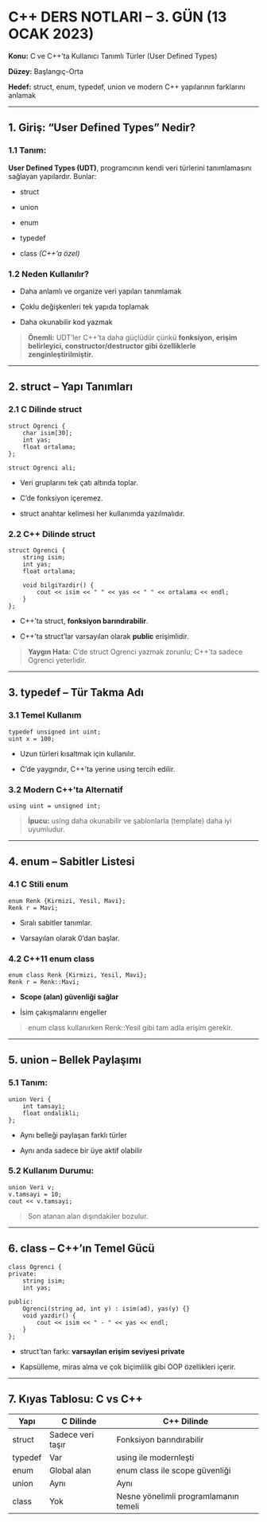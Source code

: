 # **C++ DERS NOTLARI – 3. GÜN (13 OCAK 2023)**

**Konu:** C ve C++’ta Kullanıcı Tanımlı Türler (User Defined Types)

**Düzey:** Başlangıç-Orta

**Hedef:** struct, enum, typedef, union ve modern C++ yapılarının farklarını anlamak

---

## **1. Giriş: “User Defined Types” Nedir?**

### **1.1 Tanım:**

**User Defined Types (UDT)**, programcının kendi veri türlerini tanımlamasını sağlayan yapılardır. Bunlar:

- struct
    
- union
    
- enum
    
- typedef
    
- class _(C++’a özel)_
    

  
### **1.2 Neden Kullanılır?**

- Daha anlamlı ve organize veri yapıları tanımlamak
    
- Çoklu değişkenleri tek yapıda toplamak
    
- Daha okunabilir kod yazmak
    

> **Önemli:** UDT’ler C++’ta daha güçlüdür çünkü **fonksiyon, erişim belirleyici, constructor/destructor gibi özelliklerle zenginleştirilmiştir.**

---

## **2. struct – Yapı Tanımları**

### **2.1 C Dilinde struct**

```
struct Ogrenci {
    char isim[30];
    int yas;
    float ortalama;
};

struct Ogrenci ali;
```

- Veri gruplarını tek çatı altında toplar.
    
- C’de fonksiyon içeremez.
    
- struct anahtar kelimesi her kullanımda yazılmalıdır.
    

### **2.2 C++ Dilinde struct**

```
struct Ogrenci {
    string isim;
    int yas;
    float ortalama;

    void bilgiYazdir() {
        cout << isim << " " << yas << " " << ortalama << endl;
    }
};
```

- C++’ta struct, **fonksiyon barındırabilir**.
    
- C++’ta struct’lar varsayılan olarak **public** erişimlidir.
    

  
> **Yaygın Hata:** C’de struct Ogrenci yazmak zorunlu; C++’ta sadece Ogrenci yeterlidir.

---

## **3. typedef – Tür Takma Adı**

### **3.1 Temel Kullanım**

```
typedef unsigned int uint;
uint x = 100;
```

- Uzun türleri kısaltmak için kullanılır.
    
- C’de yaygındır, C++’ta yerine using tercih edilir.
    

  

### **3.2 Modern C++’ta Alternatif**

```
using uint = unsigned int;
```

> **İpucu:** using daha okunabilir ve şablonlarla (template) daha iyi uyumludur.

---

## **4. enum – Sabitler Listesi**

  

### **4.1 C Stili enum**

```
enum Renk {Kirmizi, Yesil, Mavi};
Renk r = Mavi;
```

- Sıralı sabitler tanımlar.
    
- Varsayılan olarak 0’dan başlar.
    

  

### **4.2 C++11 enum class**

```
enum class Renk {Kirmizi, Yesil, Mavi};
Renk r = Renk::Mavi;
```

- **Scope (alan) güvenliği sağlar**
    
- İsim çakışmalarını engeller
    

> enum class kullanırken Renk::Yesil gibi tam adla erişim gerekir.

---

## **5. union – Bellek Paylaşımı**

### **5.1 Tanım:**

```
union Veri {
    int tamsayi;
    float ondalikli;
};
```

- Aynı belleği paylaşan farklı türler
    
- Aynı anda sadece bir üye aktif olabilir
    

  

### **5.2 Kullanım Durumu:**

```
union Veri v;
v.tamsayi = 10;
cout << v.tamsayi;
```

> Son atanan alan dışındakiler bozulur.

---

## **6. class – C++’ın Temel Gücü**

```
class Ogrenci {
private:
    string isim;
    int yas;

public:
    Ogrenci(string ad, int y) : isim(ad), yas(y) {}
    void yazdir() {
        cout << isim << " - " << yas << endl;
    }
};
```

- struct’tan farkı: **varsayılan erişim seviyesi private**
    
- Kapsülleme, miras alma ve çok biçimlilik gibi OOP özellikleri içerir.
    

---

## **7. Kıyas Tablosu: C vs C++**

|**Yapı**|**C Dilinde**|**C++ Dilinde**|
|---|---|---|
|struct|Sadece veri taşır|Fonksiyon barındırabilir|
|typedef|Var|using ile modernleşti|
|enum|Global alan|enum class ile scope güvenliği|
|union|Aynı|Aynı|
|class|Yok|Nesne yönelimli programlamanın temeli|